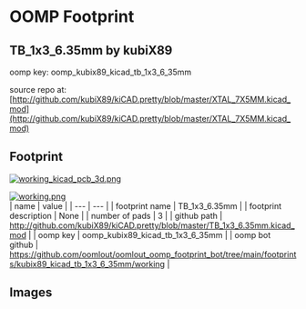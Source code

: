 # OOMP Footprint  
## TB_1x3_6.35mm  by kubiX89  
  
oomp key: oomp_kubix89_kicad_tb_1x3_6_35mm  
  
source repo at: [http://github.com/kubiX89/kiCAD.pretty/blob/master/XTAL_7X5MM.kicad_mod](http://github.com/kubiX89/kiCAD.pretty/blob/master/XTAL_7X5MM.kicad_mod)  
## Footprint  
  
[![working_kicad_pcb_3d.png](working_kicad_pcb_3d_600.png)](working_kicad_pcb_3d.png)  
  
[![working.png](working_600.png)](working.png)  
| name | value | 
| --- | --- | 
| footprint name | TB_1x3_6.35mm | 
| footprint description | None | 
| number of pads | 3 | 
| github path | http://github.com/kubiX89/kiCAD.pretty/blob/master/TB_1x3_6.35mm.kicad_mod | 
| oomp key | oomp_kubix89_kicad_tb_1x3_6_35mm | 
| oomp bot github | https://github.com/oomlout/oomlout_oomp_footprint_bot/tree/main/footprints/kubix89_kicad_tb_1x3_6_35mm/working | 
## Images  
